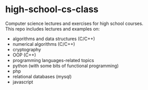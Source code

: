# high-school-cs-class

Computer science lectures and exercises for high school courses. \
This repo includes lectures and examples on: 
+ algorithms and data structures (C/C++)
+ numerical algorithms (C/C++)
+ cryptography
+ OOP (C++)
+ programming languages-related topics
+ python (with some bits of functional programming)
+ php
+ relational databases (mysql)
+ javascript
